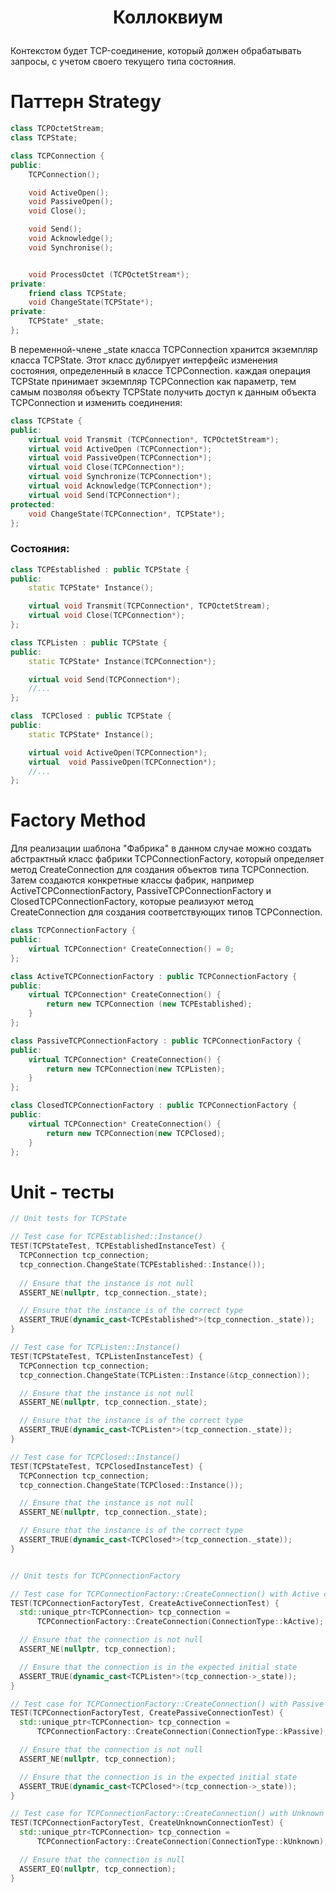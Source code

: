 # <p align = "center"> Коллоквиум</p>
Контекстом будет TCP-соединение, 
который должен обрабатывать запросы, с учетом своего текущего типа состояния.

# Паттерн  Strategy
~~~ c++
class TCPOctetStream;
class TCPState;

class TCPConnection {
public:
    TCPConnection();

    void ActiveOpen();
    void PassiveOpen();
    void Close();

    void Send();
    void Acknowledge();
    void Synchronise();


    void ProcessOctet (TCPOctetStream*);
private:
    friend class TCPState;
    void ChangeState(TCPState*);
private:
    TCPState* _state;
};
~~~

   
 В переменной-члене _state класса TCPConnection хранится экземпляр класса TCPState.
Этот класс дублирует интерфейс изменения состояния, определенный в классе TCPConnection.
каждая операция TCPState принимает экземпляр TCPConnection как параметр, тем самым позволяя
объекту TCPState получить доступ к данным объекта TCPConnection и изменить соединения:
~~~ c++
class TCPState {
public:
    virtual void Transmit (TCPConnection*, TCPOctetStream*);
    virtual void ActiveOpen (TCPConnection*);
    virtual void PassiveOpen(TCPConnection*);
    virtual void Close(TCPConnection*);
    virtual void Synchronize(TCPConnection*);
    virtual void Acknowledge(TCPConnection*);
    virtual void Send(TCPConnection*);
protected:
    void ChangeState(TCPConnection*, TCPState*);
};
~~~

### Состояния:
~~~ c++
class TCPEstablished : public TCPState {
public:
    static TCPState* Instance();

    virtual void Transmit(TCPConnection*, TCPOctetStream);
    virtual void Close(TCPConnection*);
};
~~~

~~~ c++
class TCPListen : public TCPState {
public:
    static TCPState* Instance(TCPConnection*);

    virtual void Send(TCPConnection*);
    //...
};
~~~

~~~ c++
class  TCPClosed : public TCPState {
public:
    static TCPState* Instance();

    virtual void ActiveOpen(TCPConnection*);
    virtual  void PassiveOpen(TCPConnection*);
    //...
};
~~~

# Factory Method

Для реализации шаблона "Фабрика" в данном случае можно создать абстрактный класс фабрики TCPConnectionFactory, который определяет метод 
CreateConnection для создания объектов типа TCPConnection. Затем создаются конкретные классы фабрик, например ActiveTCPConnectionFactory,
PassiveTCPConnectionFactory и ClosedTCPConnectionFactory, которые реализуют метод CreateConnection для создания соответствующих типов TCPConnection.
~~~ c++
class TCPConnectionFactory {
public:
    virtual TCPConnection* CreateConnection() = 0;
};
~~~

~~~ c++
class ActiveTCPConnectionFactory : public TCPConnectionFactory {
public:
    virtual TCPConnection* CreateConnection() {
        return new TCPConnection (new TCPEstablished);
    }
};
~~~

~~~ c++
class PassiveTCPConnectionFactory : public TCPConnectionFactory {
public:
    virtual TCPConnection* CreateConnection() {
        return new TCPConnection(new TCPListen);
    }
};
~~~

~~~ c++
class ClosedTCPConnectionFactory : public TCPConnectionFactory {
public:
    virtual TCPConnection* CreateConnection() {
        return new TCPConnection(new TCPClosed);
    }
};

~~~

# Unit - тесты

~~~ c++
// Unit tests for TCPState

// Test case for TCPEstablished::Instance()
TEST(TCPStateTest, TCPEstablishedInstanceTest) {
  TCPConnection tcp_connection;
  tcp_connection.ChangeState(TCPEstablished::Instance());
  
  // Ensure that the instance is not null
  ASSERT_NE(nullptr, tcp_connection._state);

  // Ensure that the instance is of the correct type
  ASSERT_TRUE(dynamic_cast<TCPEstablished*>(tcp_connection._state));
}

// Test case for TCPListen::Instance()
TEST(TCPStateTest, TCPListenInstanceTest) {
  TCPConnection tcp_connection;
  tcp_connection.ChangeState(TCPListen::Instance(&tcp_connection));

  // Ensure that the instance is not null
  ASSERT_NE(nullptr, tcp_connection._state);

  // Ensure that the instance is of the correct type
  ASSERT_TRUE(dynamic_cast<TCPListen*>(tcp_connection._state));
}

// Test case for TCPClosed::Instance()
TEST(TCPStateTest, TCPClosedInstanceTest) {
  TCPConnection tcp_connection;
  tcp_connection.ChangeState(TCPClosed::Instance());

  // Ensure that the instance is not null
  ASSERT_NE(nullptr, tcp_connection._state);

  // Ensure that the instance is of the correct type
  ASSERT_TRUE(dynamic_cast<TCPClosed*>(tcp_connection._state));
}


// Unit tests for TCPConnectionFactory

// Test case for TCPConnectionFactory::CreateConnection() with Active connection
TEST(TCPConnectionFactoryTest, CreateActiveConnectionTest) {
  std::unique_ptr<TCPConnection> tcp_connection =
      TCPConnectionFactory::CreateConnection(ConnectionType::kActive);

  // Ensure that the connection is not null
  ASSERT_NE(nullptr, tcp_connection);

  // Ensure that the connection is in the expected initial state
  ASSERT_TRUE(dynamic_cast<TCPListen*>(tcp_connection->_state));
}

// Test case for TCPConnectionFactory::CreateConnection() with Passive connection
TEST(TCPConnectionFactoryTest, CreatePassiveConnectionTest) {
  std::unique_ptr<TCPConnection> tcp_connection =
      TCPConnectionFactory::CreateConnection(ConnectionType::kPassive);

  // Ensure that the connection is not null
  ASSERT_NE(nullptr, tcp_connection);

  // Ensure that the connection is in the expected initial state
  ASSERT_TRUE(dynamic_cast<TCPClosed*>(tcp_connection->_state));
}

// Test case for TCPConnectionFactory::CreateConnection() with Unknown connection
TEST(TCPConnectionFactoryTest, CreateUnknownConnectionTest) {
  std::unique_ptr<TCPConnection> tcp_connection =
      TCPConnectionFactory::CreateConnection(ConnectionType::kUnknown);

  // Ensure that the connection is null
  ASSERT_EQ(nullptr, tcp_connection);
}
~~~
